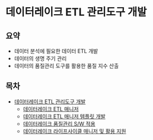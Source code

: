# 데이터레이크 ETL 관리도구 개발

## 요약

* 데이터 분석에 필요한 데이터 ETL 개발
* 데이터의 생명 주기 관리
* 데이터의 품질관리 도구를 활용한 품질 지수 산출

## 목차
* [데이터레이크 ETL 관리도구 개발](#데이터레이크-ETL-관리도구-개발)
  * [데이터레이크 ETL 매니저](데이터레이크%20ETL%20매니저/README.md)
  * [데이터레이크 ETL 매니저 템플릿 개발](데이터레이크%20ETL%20매니저%20템플릿%20개발/README.md)
  * [데이터레이크 품질관리 S/W 적용](데이터레이크%20품질관리%20SW%20적용/README.md)
  * [데이터레이크 라이프사이클 매니저 및 활용 지원](데이터레이크%20라이프사이클%20매니저%20및%20활용%20지원/README.md)
